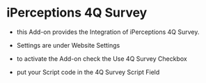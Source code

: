 iPerceptions 4Q Survey
=======================

- this Add-on provides the Integration of iPerceptions 4Q Survey.

- Settings are under Website Settings
- to activate the Add-on check the Use 4Q Survey Checkbox
- put your Script code in the 4Q Survey Script Field